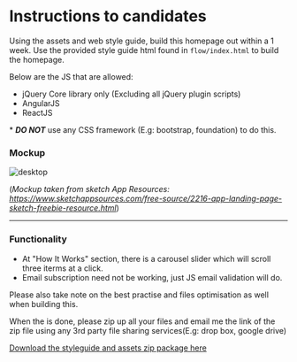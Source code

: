 # Instructions to candidates

Using the assets and web style guide, build this homepage out within a 1 week.
Use the provided style guide html found in `flow/index.html` to build the homepage.

Below are the JS that are allowed:

* jQuery Core library only (Excluding all jQuery plugin scripts)
* AngularJS
* ReactJS


\* _**DO NOT**_ use any CSS framework (E.g: bootstrap, foundation) to do this. 


### Mockup

![desktop](https://cloud.githubusercontent.com/assets/15067009/21516257/7d1aac86-cd11-11e6-820d-79b93ff2cdc0.png)

(*Mockup taken from sketch App Resources: https://www.sketchappsources.com/free-source/2216-app-landing-page-sketch-freebie-resource.html*)

---

### Functionality
* At "How It Works" section, there is a carousel slider which will scroll three iterms at a click.
* Email subscription need not be working, just JS email validation will do.

Please also take note on the best practise and files optimisation as well when building this.


When the is done, please zip up all your files and email me the link of the zip file using any 3rd party file sharing services(E.g: drop box, google drive)

[Download the styleguide and assets zip package here](https://github.com/MirumSG/front-end-coding-test/files/675172/flow-styleguide-assets.zip)